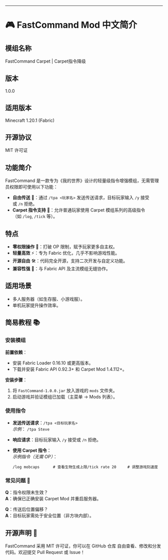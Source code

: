 
---

# 🎮 FastCommand Mod 中文简介

## 模组名称

FastCommand Carpet | Carpet指令降级

## 版本

1.0.0

## 适用版本

Minecraft 1.20.1 (Fabric)

## 开源协议

MIT 许可证

## 功能简介

FastCommand 是一款专为《我的世界》设计的轻量级指令增强模组，无需管理员权限即可使用以下功能：

- **自由传送** 🚀：通过 `/tpa <玩家名>` 发送传送请求，目标玩家输入 `/y` 接受或 `/n` 拒绝。
- **Carpet 指令支持** 🔧：允许普通玩家使用 Carpet 模组系列的高级指令（如 `/log`, `/tick` 等）。

## 特点

- **零权限操作** 🚀：打破 OP 限制，赋予玩家更多自主权。
- **轻量高效** ⚡：专为 Fabric 优化，几乎不影响游戏性能。
- **开源自由** 🛠️：代码完全开源，支持二次开发与自定义功能。
- **兼容性强** 🧩：与 Fabric API 及主流模组无缝协作。

## 适用场景

- 多人服务器（如生存服、小游戏服）。
- 单机玩家提升操作效率。

## 简易教程 📚

### 安装模组

**前置依赖**：

- 安装 Fabric Loader 0.16.10 或更高版本。
- 下载并安装 Fabric API 0.92.3+ 和 Carpet Mod 1.4.112+。

**安装步骤**：

1. 将 `FastCommand-1.0.0.jar` 放入游戏的 `mods` 文件夹。
2. 启动游戏并验证模组已加载（主菜单 → Mods 列表）。

### 使用指令

- **发送传送请求**：`/tpa <目标玩家名>`  
    _示例_：
    ```/tpa Steve```
- **响应请求**：目标玩家输入 `/y` 接受或 `/n` 拒绝。
- **使用 Carpet 指令**：  
    _示例指令（无需 OP）_：
    
    ```/log mobcaps      # 查看生物生成上限/tick rate 20     # 调整游戏刻速度```
    

### 常见问题 🤔

**Q**：指令权限未生效？  
**A**：确保已正确安装 Carpet Mod 并重启服务器。

**Q**：传送后位置偏移？  
**A**：目标玩家需处于安全位置（非方块内部）。

## 开源声明 📜

FastCommand 采用 MIT 许可证，你可以在 GitHub 仓库 自由查看、修改和分发代码。欢迎提交 Pull Request 或 Issue！
